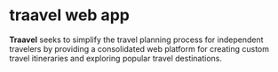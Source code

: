# traavel web app

**Traavel** seeks to simplify the travel planning process for independent travelers by providing a consolidated web platform for creating custom travel itineraries and exploring popular travel destinations.
